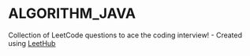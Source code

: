# ALGORITHM_JAVA
Collection of LeetCode questions to ace the coding interview! - Created using [LeetHub](https://github.com/QasimWani/LeetHub)
